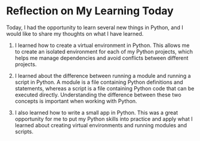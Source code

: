 # Reflection on My Learning Today

Today, I had the opportunity to learn several new things in Python, and I would like to share my thoughts on what I have learned.

1. I learned how to create a virtual environment in Python. This allows me to create an isolated environment for each of my Python projects, which helps me manage dependencies and avoid conflicts between different projects.

2. I learned about the difference between running a module and running a script in Python. A module is a file containing Python definitions and statements, whereas a script is a file containing Python code that can be executed directly. Understanding the difference between these two concepts is important when working with Python.

3. I also learned how to write a small app in Python. This was a great opportunity for me to put my Python skills into practice and apply what I learned about creating virtual environments and running modules and scripts.

